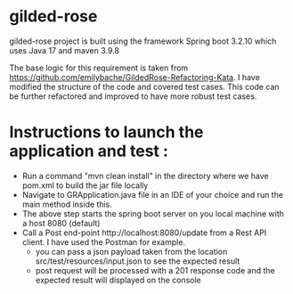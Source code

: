 # gilded-rose

gilded-rose project is built using the framework Spring boot 3.2.10 which uses Java 17 and maven 3.9.8

The base logic for this requirement is taken from https://github.com/emilybache/GildedRose-Refactoring-Kata. I have 
modified the structure of the code and covered test cases. This code can be further refactored and improved to have more robust 
test cases.

# Instructions to launch the application and test :

* Run a command "mvn clean install" in the directory where we have pom.xml to build the jar file locally
* Navigate to GRApplication.java file in an IDE of your choice and run the main method inside this.
* The above step starts the spring boot server on you local machine with a host 8080 (default)
* Call a Post end-point http://localhost:8080/update from a Rest API client. I have used the Postman for example. 
  * you can pass a json payload taken from the location src/test/resources/input.json to see the expected result
  * post request will be processed with a 201 response code and the expected result will displayed on the console


